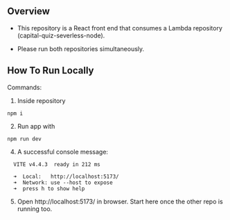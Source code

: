 ## Overview

- This repository is a React front end that consumes a Lambda repository (capital-quiz-severless-node).

- Please run both repositories simultaneously.

## How To Run Locally

Commands:

1. Inside repository

```
npm i
```

2. Run app with

```
npm run dev
```

4. A successful console message:

```
  VITE v4.4.3  ready in 212 ms

  ➜  Local:   http://localhost:5173/
  ➜  Network: use --host to expose
  ➜  press h to show help
```

5. Open http://localhost:5173/ in browser. Start here once the other repo is running too.
